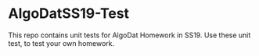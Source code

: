 # AlgoDatSS19-Test

This repo contains unit tests for AlgoDat Homework in SS19.
Use these unit test, to test your own homework.
